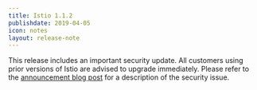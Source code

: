 ```yaml
---
title: Istio 1.1.2
publishdate: 2019-04-05
icon: notes
layout: release-note
---
```


This release includes an important security update. All customers using prior versions of Istio are advised to upgrade immediately.
Please refer to the [announcement blog post](/blog/2019/announcing-1.1.2) for a description of the security issue.
